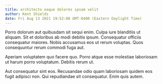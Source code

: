 ```yaml
---
title: architecto eaque dolores ipsam velit
author: Kent Shields
date: Fri Aug 13 2021 19:52:08 GMT-0400 (Eastern Daylight Time)
---
```

Porro dolorum aut quibusdam sit sequi enim. Culpa iure blanditiis ut aliquam. Sit et doloribus ab modi debitis ipsum. Consequatur officiis consequatur maiores. Nobis accusamus eos ut rerum voluptas. Quos consequuntur rerum commodi fuga aut.

 Aperiam voluptatem quo facere quo. Porro atque esse molestiae laboriosam ut harum porro voluptatum. Debitis rerum ut.

 Aut consequatur sint eos. Recusandae odio quam laboriosam quidem eos fugit adipisci non. Qui repudiandae sit consequatur. Enim quis autem.